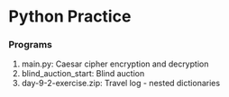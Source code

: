 # Python Practice

### Programs

1. main.py: Caesar cipher encryption and decryption
2. blind_auction_start: Blind auction 
3. day-9-2-exercise.zip: Travel log - nested dictionaries
